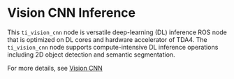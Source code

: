 Vision CNN Inference
====================

This `ti_vision_cnn` node is versatile deep-learning (DL) inference ROS node that is optimized on DL cores and hardware accelerator of TDA4. The `ti_vision_cnn` node supports compute-intensive DL inference operations including 2D object detection and semantic segmentation. 

For more details, see [Vision CNN](../../../ros1/nodes/ti_vision_cnn/README.md)